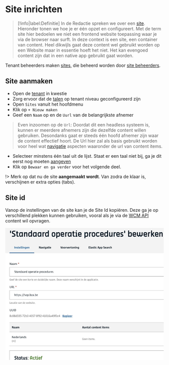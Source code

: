 # Site inrichten

> [!info|label:Definitie]
> In de Redactie spreken we over een [site](/common/content/concept-site). Hieronder tonen we hoe je er één opzet en configureert. Met de term site hier bedoelen we niet een frontend website toepassing waar je via de browser naar surft. In deze context is een site, een container van content. Heel dikwijls gaat deze content wel gebruikt worden op een Website maar in essentie hoeft het niet. Het kan evengoed content zijn dat in een native app gebruikt gaat worden. 

Tenant beheerders maken [sites](/common/content/concept-site), die beheerd worden door [site beheerders](/redactie/content/toegang-site-beheerder). 

## Site aanmaken

* Open de [tenant](/common/content/concept-tenant) in kwestie
* Zorg ervoor dat de [talen](/redactie/content/inrichten-meertaligheid) op tenant niveau geconfigureerd zijn
* Open `Sites` vanuit het hoofdmenu
* Klik op `+ Nieuw maken`
* Geef een `Naam` op en de `Uurl` van de belangrijkste afnemer

> Even inzoomen op de `Url`: Doordat dit een headless systeem is, kunnen er meerdere afnemers zijn die dezelfde content willen gebruiken. Desondanks gaat er steeds één hoofd afnemer zijn waar de content effectief hoort. De Url hier zal als basis gebruikt worden voor heel wat [navigatie](/redactie/content/inrichten-navigatie) aspecten waaronder de url van content items.

* Selecteer minstens één taal uit de lijst. Staat er een taal niet bij, ga je dit eerst nog moeten [aangeven](/redactie/content/inrichten-meertaligheid)
* Klik op `Bewaar en ga verder` voor het volgende deel. 

!> Merk op dat nu de site **aangemaakt wordt**. Van zodra de klaar is, verschijnen er extra opties (tabs).

## Site id

Vanop de instellingen van de site kan je de Site Id kopiëren. Deze ga je op verschillend plekken kunnen gebruiken, vooral als je via de [WCM API](/wcmv4/README) content wil opvragen.

![Site id](../assets/site-id.jpg 'Site id kopieren')